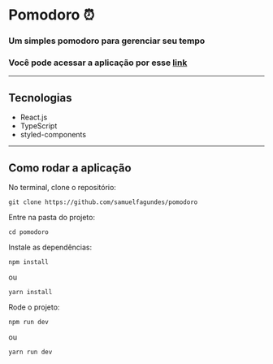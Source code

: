 # Pomodoro ⏰
### Um simples pomodoro para gerenciar seu tempo

### Você pode acessar a aplicação por esse [link](https://pomodoro-delta-ruddy.vercel.app/)

---

## Tecnologias

- React.js
- TypeScript
- styled-components

---

## Como rodar a aplicação

No terminal, clone o repositório:

```
git clone https://github.com/samuelfagundes/pomodoro
```

Entre na pasta do projeto:

```
cd pomodoro
```

Instale as dependências:

```
npm install
```
ou
```
yarn install
```

Rode o projeto:

```
npm run dev
```
ou
```
yarn run dev
```
